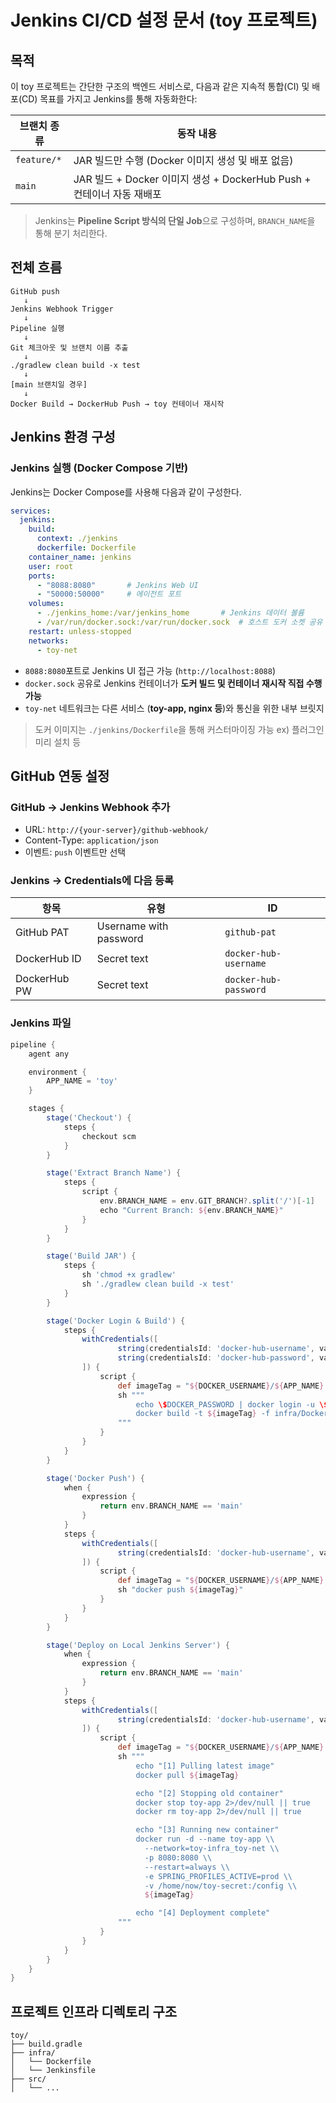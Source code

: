 # Jenkins CI/CD 설정 문서 (toy 프로젝트)

## 목적

이 toy 프로젝트는 간단한 구조의 백엔드 서비스로, 다음과 같은 지속적 통합(CI) 및 배포(CD) 목표를 가지고 Jenkins를 통해 자동화한다:

| 브랜치 종류      | 동작 내용                                                 |
| ----------- | ----------------------------------------------------- |
| `feature/*` | JAR 빌드만 수행 (Docker 이미지 생성 및 배포 없음)                    |
| `main`      | JAR 빌드 + Docker 이미지 생성 + DockerHub Push + 컨테이너 자동 재배포 |

> Jenkins는 **Pipeline Script 방식의 단일 Job**으로 구성하며, `BRANCH_NAME`을 통해 분기 처리한다.


## 전체 흐름

```text
GitHub push
   ↓
Jenkins Webhook Trigger
   ↓
Pipeline 실행
   ↓
Git 체크아웃 및 브랜치 이름 추출
   ↓
./gradlew clean build -x test
   ↓
[main 브랜치일 경우]
   ↓
Docker Build → DockerHub Push → toy 컨테이너 재시작
```

## Jenkins 환경 구성

### Jenkins 실행 (Docker Compose 기반)
Jenkins는 Docker Compose를 사용해 다음과 같이 구성한다.

```yaml
services:
  jenkins:
    build:
      context: ./jenkins
      dockerfile: Dockerfile
    container_name: jenkins
    user: root
    ports:
      - "8088:8080"       # Jenkins Web UI
      - "50000:50000"     # 에이전트 포트
    volumes:
      - ./jenkins_home:/var/jenkins_home       # Jenkins 데이터 볼륨
      - /var/run/docker.sock:/var/run/docker.sock  # 호스트 도커 소켓 공유
    restart: unless-stopped
    networks:
      - toy-net
```

- `8088:8080`포트로 Jenkins UI 접근 가능 (`http://localhost:8088`)
- `docker.sock` 공유로 Jenkins 컨테이너가 **도커 빌드 및 컨테이너 재시작 직접 수행 가능**
- `toy-net` 네트워크는 다른 서비스 (**toy-app, nginx 등**)와 통신을 위한 내부 브릿지

> 도커 이미지는 `./jenkins/Dockerfile`을 통해 커스터마이징 가능 ex) 플러그인 미리 설치 등


## GitHub 연동 설정

### GitHub -> Jenkins Webhook 추가

- URL: `http://{your-server}/github-webhook/`
- Content-Type: `application/json`
- 이벤트: `push` 이벤트만 선택

### Jenkins -> Credentials에 다음 등록

| 항목           | 유형                            | ID                    |
| ------------ | ----------------------------- | --------------------- |
| GitHub PAT   | Username with password        | `github-pat`          |
| DockerHub ID | Secret text                   | `docker-hub-username` |
| DockerHub PW | Secret text                   | `docker-hub-password` |


### Jenkins 파일

```groovy
pipeline {
    agent any

    environment {
        APP_NAME = 'toy'
    }

    stages {
        stage('Checkout') {
            steps {
                checkout scm
            }
        }

        stage('Extract Branch Name') {
            steps {
                script {
                    env.BRANCH_NAME = env.GIT_BRANCH?.split('/')[-1]
                    echo "Current Branch: ${env.BRANCH_NAME}"
                }
            }
        }

        stage('Build JAR') {
            steps {
                sh 'chmod +x gradlew'
                sh './gradlew clean build -x test'
            }
        }

        stage('Docker Login & Build') {
            steps {
                withCredentials([
                        string(credentialsId: 'docker-hub-username', variable: 'DOCKER_USERNAME'),
                        string(credentialsId: 'docker-hub-password', variable: 'DOCKER_PASSWORD')
                ]) {
                    script {
                        def imageTag = "${DOCKER_USERNAME}/${APP_NAME}:latest"
                        sh """
                            echo \$DOCKER_PASSWORD | docker login -u \$DOCKER_USERNAME --password-stdin
                            docker build -t ${imageTag} -f infra/Dockerfile .
                        """
                    }
                }
            }
        }

        stage('Docker Push') {
            when {
                expression {
                    return env.BRANCH_NAME == 'main'
                }
            }
            steps {
                withCredentials([
                        string(credentialsId: 'docker-hub-username', variable: 'DOCKER_USERNAME')
                ]) {
                    script {
                        def imageTag = "${DOCKER_USERNAME}/${APP_NAME}:latest"
                        sh "docker push ${imageTag}"
                    }
                }
            }
        }

        stage('Deploy on Local Jenkins Server') {
            when {
                expression {
                    return env.BRANCH_NAME == 'main'
                }
            }
            steps {
                withCredentials([
                        string(credentialsId: 'docker-hub-username', variable: 'DOCKER_USERNAME')
                ]) {
                    script {
                        def imageTag = "${DOCKER_USERNAME}/${APP_NAME}:latest"
                        sh """
                            echo "[1] Pulling latest image"
                            docker pull ${imageTag}

                            echo "[2] Stopping old container"
                            docker stop toy-app 2>/dev/null || true
                            docker rm toy-app 2>/dev/null || true

                            echo "[3] Running new container"
                            docker run -d --name toy-app \\
                              --network=toy-infra_toy-net \\
                              -p 8080:8080 \\
                              --restart=always \\
                              -e SPRING_PROFILES_ACTIVE=prod \\
                              -v /home/now/toy-secret:/config \\
                              ${imageTag}

                            echo "[4] Deployment complete"
                        """
                    }
                }
            }
        }
    }
}
```

## 프로젝트 인프라 디렉토리 구조

```text
toy/
├── build.gradle
├── infra/
│   └── Dockerfile
│   └── Jenkinsfile
├── src/
│   └── ...
```
